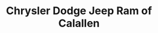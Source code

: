 ---
title: "Chrysler Dodge Jeep Ram of Calallen"
url: /corpus-christi/chrysler-dodge-jeep-ram-of-calallen/
shop: car
---
